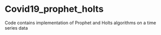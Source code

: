# Covid19_prophet_holts
Code contains implementation of Prophet and Holts algorithms on a time series data
